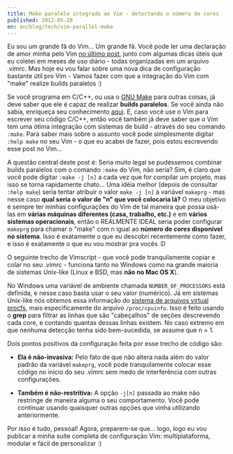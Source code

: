 ```yaml
---
title: Make paralelo integrado ao Vim - detectando o número de cores
published: 2012-05-28
en: en/blog/tech/vim-parallel-make
---
```


Eu sou um grande fã do Vim... Um grande fã.
Você pode ler uma declaração de amor minha pelo Vim [no último post][1],
junto com algumas dicas úteis que eu coletei em meses de uso diário - todas organizadas em um arquivo .vimrc.
Mas hoje eu vou falar sobre uma nova dica de configuração bastante útil pro Vim - Vamos fazer com que a integração do Vim com "make" realize builds paralelos :)

Se você programa em C/C++, ou usa o [GNU Make][2] para outras coisas, já deve saber que ele é capaz de realizar **builds paralelos**.
Se você ainda não sabia, enriqueça seu conhecimento [aqui][3].
E, caso você use o Vim para escrever seu código C/C++, então você também já deve saber que o Vim tem uma ótima integração com
sistemas de build - através do seu comando `:make`.
Para saber mais sobre o assunto você pode simplesmente digitar `:help make` no seu Vim - o que eu acabei de fazer, pois estou escrevendo esse post no Vim...

A questão central deste post é: Seria muito legal se pudéssemos combinar builds paralelos com o comando `:make` do Vim, não seria?
Sim, é claro que você pode digitar `:make -j [n]` a cada vez que for compilar um projeto, mas isso se torna rapidamente chato...
Uma idéia melhor (depois de consultar `:help make`) seria tentar atribuir o valor `make -j [n]` à
variável `makeprg` - mas nesse caso **qual seria o valor de "n" que você colocaria lá?**
O meu objetivo é sempre ter minhas configurações do Vim de tal maneira que possa usá-las em **várias máquinas diferentes (casa, trabalho, etc.)** e em **vários sistemas operacionais**, então o REALMENTE IDEAL seria poder configurar `makeprg` para chamar o "make" com n igual ao **número de _cores_ disponível no sistema**.
Isso é exatamente o que eu descobri recentemente como fazer, e isso é exatamente o que eu vou mostrar pra vocês :D

<!--more-->

O seguinte trecho de Vimscript - que você pode tranquilamente copiar e colar no seu .vimrc - funciona tanto no Windows como na grande maioria de sistemas Unix-like (Linux e BSD, mas **não no Mac OS X**).

<script src="https://gist.github.com/joaopizani/2816940.js"></script>

No Windows uma variável de ambiente chamada `NUMBER_OF_PROCESSORS` está definida, e nesse caso basta usar o seu valor (numérico).
Já em sistemas Unix-like nós obtemos essa informação do [sistema de arquivos virtual procfs][4],
mais especificamente do arquivo `/proc/cpuinfo`.
Isso é feito usando o **grep** para filtrar as linhas que são "cabeçalhos" de seções descrevendo cada core,
e contando quantas dessas linhas existem.
No caso extremo em que nenhuma detecção tenha sido bem-sucedida, se assume que n = 1.

Dois pontos positivos da configuração feita por esse trecho de código são:

  * **Ela é não-invasiva:** Pelo fato de que não altera nada além do valor padrão da variável `makeprg`,
    você pode tranquilamente colocar esse código no início do seu .vimrc sem medo de interferência com outras configurações.

  * **Também é não-restritiva:** A opção `-j[n]` passada ao make não restringe de maneira alguma o seu comportamento.
    Você pode continuar usando quaisquer outras opções que vinha utilizando anteriormente.

Por isso é tudo, pessoal! Agora, preparem-se que...
logo, logo eu vou publicar a minha suíte completa de configuração Vim: multiplataforma, modular e fácil de personalizar :)

[1]: </pt/blog/2012/04_simple-useful-vimrc>
[2]: <http://www.gnu.org/software/make>
[3]: <http://www.gnu.org/software/make/manual/make.html#Parallel>
[4]: <http://en.wikipedia.org/wiki/Procfs>
